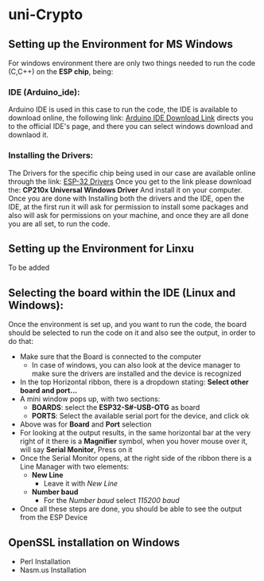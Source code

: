 # uni-Crypto


## Setting up the Environment for MS Windows <br>
For windows environment there are only two things needed to run 
the code (C,C++) on the **ESP chip**, being: <br>
### IDE (Arduino_ide):<br>
Arduino IDE is used in this case to run the code, 
the IDE is available to download online, the following link:
[Arduino IDE Download Link](https://www.arduino.cc/en/software)
directs you to the official IDE's page, and there you can select windows
download and downlaod it. <br>
### Installing the Drivers: <br>
The Drivers for the specific chip being used in our case are available online through the link:
[ESP-32 Drivers](https://www.silabs.com/developers/usb-to-uart-bridge-vcp-drivers?tab=downloads)
Once you get to the link please download the: **CP210x Universal Windows Driver**
And install it on your computer.
Once you are done with Installing both the drivers and the IDE,
open the IDE, at the first run it will ask for permission to install 
some packages and also will ask for permissions on your machine, and once they are all 
done you are all set, to run the code. <br>
## Setting up the Environment for Linxu
To be added
## Selecting the board within the IDE (Linux and Windows):
Once the environment is set up, and you want to run the code, the board should be selected 
to run the code on it and also see the output, in order to do that:<br>
* Make sure that the Board is connected to the computer
    * In case of windows, you can also look at the device manager to make sure the drivers 
    are installed and the device is recognized
* In the top Horizontal ribbon, there is a dropdown stating:
  **Select other board and port...**
* A mini window pops up, with two sections: 
    * **BOARDS**: select the **ESP32-S#-USB-OTG** as board
    * **PORTS**: Select the available serial port for the device, and click ok
* Above was for **Board** and **Port** selection
* For looking at the output results, in the same horizontal bar at the very right of it
there is a **Magnifier** symbol, when you hover mouse over it, will say **Serial Monitor**, 
Press on it
* Once the Serial Monitor opens, at the right side of the ribbon there is a Line Manager with two elements:
    * **New Line**
        * Leave it with *New Line*
    * **Number baud**
        * For the *Number baud* select *115200 baud*
* Once all these steps are done, you should be able to see the output from the ESP Device


## OpenSSL installation on Windows 
* Perl Installation
* Nasm.us Installation
